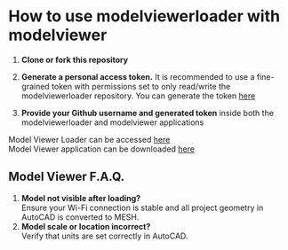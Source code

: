 # How to use modelviewerloader with modelviewer

1. <strong>Clone or fork this repository</strong>

2. <strong>Generate a personal access token.</strong> It is recommended to use a fine-grained token with permissions set to only read/write the modelviewerloader repository. You can generate the token [here](https://github.com/settings/apps)

3. <strong>Provide your Github username and generated token</strong> inside both the modelviewerloader and modelviewer applications

Model Viewer Loader can be accessed [here](https://modelviewerloader.netlify.app/)
<br/>
Model Viewer application can be downloaded [here](https://github.com/Fuyutami/modelviewer)
<br/>
## Model Viewer F.A.Q.
1.  **Model not visible after loading?** <br/>
Ensure your Wi-Fi connection is stable and all project geometry in AutoCAD is converted to MESH.<br/>
2.  **Model scale or location incorrect?** <br/>
Verify that units are set correctly in AutoCAD.
